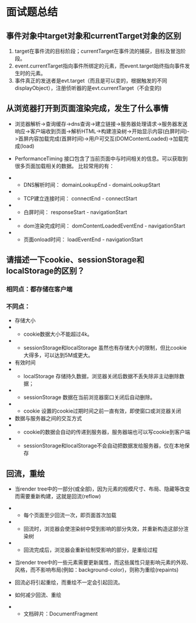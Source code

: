 # 面试题总结

## 事件对象中target对象和currentTarget对象的区别

1. target在事件流的目标阶段；currentTarget在事件流的捕获，目标及冒泡阶段。
1. event.currentTarget指向事件所绑定的元素，而event.target始终指向事件发生时的元素。
1. 事件真正的发送者是evt.target（而且是可以变的，根据触发的不同displayObject），注册侦听器的是evt.currentTarget（不会变的)

## 从浏览器打开到页面渲染完成，发生了什么事情

- 浏览器解析->查询缓存->dns查询->建立链接->服务器处理请求->服务器发送响应->客户端收到页面->解析HTML->构建渲染树->开始显示内容(白屏时间)->首屏内容加载完成(首屏时间)->用户可交互(DOMContentLoaded)->加载完成(load)

- PerformanceTiming 接口包含了当前页面中与时间相关的信息。可以获取到很多页面加载相关的数据。 比较常用的有：
- - DNS解析时间： domainLookupEnd - domainLookupStart
- - TCP建立连接时间： connectEnd - connectStart
- - 白屏时间： responseStart - navigationStart
- - dom渲染完成时间： domContentLoadedEventEnd - navigationStart
- - 页面onload时间： loadEventEnd - navigationStart

## 请描述一下cookie、sessionStorage和localStorage的区别？

### 相同点：都存储在客户端

### 不同点：

- 存储大小
- - cookie数据大小不能超过4k。
- - sessionStorage和localStorage 虽然也有存储大小的限制，但比cookie大得多，可以达到5M或更大。
- 有效时间
- - localStorage 存储持久数据，浏览器关闭后数据不丢失除非主动删除数据；
- - sessionStorage 数据在当前浏览器窗口关闭后自动删除。
- - cookie 设置的cookie过期时间之前一直有效，即使窗口或浏览器关闭
- 数据与服务器之间的交互方式
- - cookie的数据会自动的传递到服务器，服务器端也可以写cookie到客户端
- - sessionStorage和localStorage不会自动把数据发给服务器，仅在本地保存

## 回流，重绘

- 当render tree中的一部分(或全部)，因为元素的规模尺寸、布局、隐藏等改变而需要重新构建，这就是回流(reflow)
- - 每个页面至少回流一次，即页面首次加载
- - 回流时，浏览器会使渲染树中受到影响的部分失效，并重新构造这部分渲染树
- - 回流完成后，浏览器会重新绘制受影响的部分，是重绘过程

- 当render tree中的一些元素需要更新属性，而这些属性只是影响元素的外观、风格，而不影响布局(例如：background-color)，则称为重绘(repaints)

- 回流必将引起重绘，而重绘不一定会引起回流。

- 如何减少回流、重绘

- - 文档碎片：DocumentFragment
